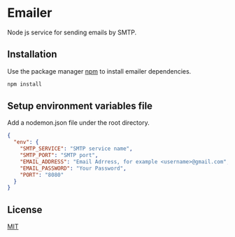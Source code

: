 # Emailer

Node js service for sending emails by SMTP.

## Installation

Use the package manager [npm](https://www.npmjs.com/) to install emailer dependencies.

```bash
npm install
```

## Setup environment variables file

Add a nodemon.json file under the root directory.

```json
{
  "env": {
    "SMTP_SERVICE": "SMTP service name",
    "SMTP_PORT": "SMTP port",
    "EMAIL_ADDRESS": "Email Adrress, for example <username>@gmail.com",
    "EMAIL_PASSWORD": "Your Password",
    "PORT": "8080"
  }
}
```

## License
[MIT](https://choosealicense.com/licenses/mit/)